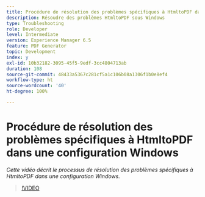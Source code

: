 ```yaml
---
title: Procédure de résolution des problèmes spécifiques à HtmltoPDF dans une configuration Windows
description: Résoudre des problèmes HtmltoPDF sous Windows
type: Troubleshooting
role: Developer
level: Intermediate
version: Experience Manager 6.5
feature: PDF Generator
topic: Development
index: y
exl-id: 10b32182-3095-45f5-9edf-3cc4804713ab
duration: 108
source-git-commit: 48433a5367c281cf5a1c106b08a1306f1b0e8ef4
workflow-type: ht
source-wordcount: '40'
ht-degree: 100%

---
```


# Procédure de résolution des problèmes spécifiques à HtmltoPDF dans une configuration Windows

*Cette vidéo décrit le processus de résolution des problèmes spécifiques à HtmltoPDF dans une configuration Windows.*

>[!VIDEO](https://video.tv.adobe.com/v/335545?quality=12&learn=on)
